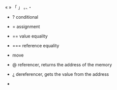 « » 
「 」
。、・
* ? conditional
* = assignment
* == value equality
* === reference equality
* move

* @ referencer, returns the address of the memory
* ¿ dereferencer, gets the value from the address


* 